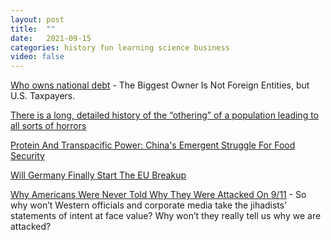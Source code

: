 ```yaml
---
layout: post
title:  ""
date:   2021-09-15
categories: history fun learning science business 
video: false
---
```


[Who owns national debt](//www.thebalance.com/who-owns-the-u-s-national-debt-3306124) - The Biggest Owner Is Not Foreign Entities, but U.S. Taxpayers.

[There is a long, detailed history of the “othering” of a population leading to all sorts of horrors](//www.zerohedge.com/covid-19/why-isnt-anyone-talking-about-natural-immunity)


[Protein And Transpacific Power: China's Emergent Struggle For Food Security](//www.zerohedge.com/economics/protein-and-transpacific-power-chinas-emergent-struggle-food-security)

[Will Germany Finally Start The EU Breakup](//www.zerohedge.com/markets/will-germany-finally-start-eu-breakup)

[Why Americans Were Never Told Why They Were Attacked On 9/11](//www.zerohedge.com/geopolitical/why-americans-were-never-told-why-they-were-attacked-911) - So why won’t Western officials and corporate media take the jihadists’ statements of intent at face value? Why won’t they really tell us why we are attacked?
